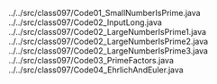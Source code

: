 ../../src/class097/Code01_SmallNumberIsPrime.java
../../src/class097/Code02_InputLong.java
../../src/class097/Code02_LargeNumberIsPrime1.java
../../src/class097/Code02_LargeNumberIsPrime2.java
../../src/class097/Code02_LargeNumberIsPrime3.java
../../src/class097/Code03_PrimeFactors.java
../../src/class097/Code04_EhrlichAndEuler.java
